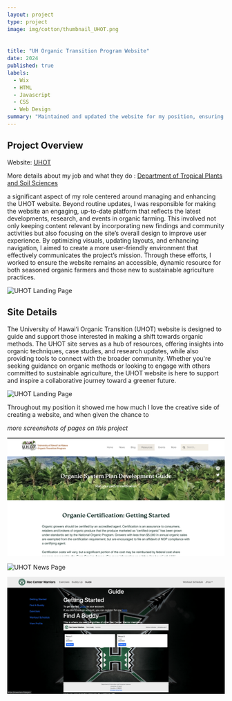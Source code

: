 ```yaml
---
layout: project
type: project
image: img/cotton/thumbnail_UHOT.png


title: "UH Organic Transition Program Website"
date: 2024
published: true
labels:
  - Wix
  - HTML
  - Javascript
  - CSS
  - Web Design
summary: "Maintained and updated the website for my position, ensuring consistent content updates, improved user experience, and alignment with project goals."
---
```


## Project Overview

Website: <a href = "https://www.uhot.org/">UHOT</a>

More details about my job and what they do : <a href="https://manoa.hawaii.edu/ctahr/tpss/"> Department of Tropical Plants and Soil Sciences </a>



a significant aspect of my role centered around managing and enhancing the UHOT website. Beyond routine updates, I was responsible for making the website an engaging, up-to-date platform that reflects the latest developments, research, and events in organic farming. This involved not only keeping content relevant by incorporating new findings and community activities but also focusing on the site’s overall design to improve user experience. By optimizing visuals, updating layouts, and enhancing navigation, I aimed to create a more user-friendly environment that effectively communicates the project’s mission. Through these efforts, I worked to ensure the website remains an accessible, dynamic resource for both seasoned organic farmers and those new to sustainable agriculture practices.



<img src="../img/uhot-resourcespage.png" alt="UHOT Landing Page" width=599>



## Site Details

The University of Hawaiʻi Organic Transition (UHOT) website is designed to guide and support those interested in making a shift towards organic methods. The UHOT site serves as a hub of resources, offering insights into organic techniques, case studies, and research updates, while also providing tools to connect with the broader community. Whether you're seeking guidance on organic methods or looking to engage with others committed to sustainable agriculture, the UHOT website is here to support and inspire a collaborative journey toward a greener future.


<img src="../img/uhot-homepage.png" alt="UHOT Landing Page" >


Throughout my position it showed me how much I love the creative side of creating a website, and when given the chance to

*more screenshots of pages on this project*

<img src="../img/uhot-osp.png" alt="UHOT Home Page" width="599">



<p><img src="../img/cotton/uhot-newspage.png" alt = "UHOT News Page" width="599"></p>

<p><img src="../img/cotton/guide-page.png" alt = "RC Warriors guide page" width="599"></p>


